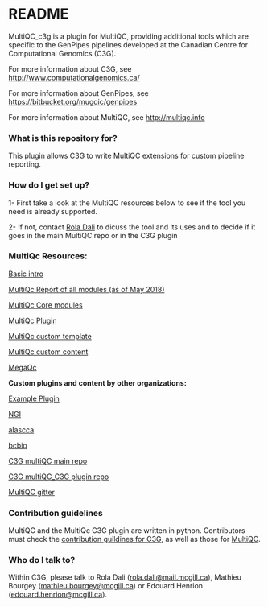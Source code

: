 # README #

MultiQC_c3g is a plugin for MultiQC, providing additional tools which are specific to the GenPipes pipelines developed at the Canadian Centre for Computational Genomics (C3G).

For more information about C3G, see http://www.computationalgenomics.ca/

For more information about GenPipes, see https://bitbucket.org/mugqic/genpipes

For more information about MultiQC, see http://multiqc.info


### What is this repository for? ###

This plugin allows C3G to write MultiQC extensions for custom pipeline reporting. 

### How do I get set up? ###

1- First take a look at the MultiQC resources below to see if the tool you need is already supported.

2- If not, contact [Rola Dali](rola.dali@mail.mcgill.ca) to dicuss the tool and its uses and to decide if it goes in the main MultiQC repo or in the C3G plugin



### 	MultiQc Resources: ###

[Basic intro](https://www.youtube.com/watch?v=t2lV0ucrD2s&feature=youtu.be)

[MultiQc Report of all modules (as of May 2018)](https://drive.google.com/open?id=1mDW6jIV0pKv1XCQSlyXF-pjqM3PeSyYX)

[MultiQc Core modules](http://multiqc.info/docs/#writing-new-modules)

[MultiQc Plugin](http://multiqc.info/docs/#multiqc-plugins)

[MultiQc custom template](http://multiqc.info/docs/#writing-new-templates)

[MultiQc custom content](http://multiqc.info/docs/#custom-content)

[MegaQc](https://github.com/ewels/MegaQC)

**Custom plugins and content by other organizations:**

[Example Plugin](https://github.com/MultiQC/example-plugin)

[NGI](https://github.com/ewels/MultiQC_NGI)

[alascca](https://github.com/ClinSeq/multiqc-alascca)

[bcbio](https://github.com/MultiQC/MultiQC_bcbio)

[C3G multiQC main repo](https://bitbucket.org/mugqic/multiqc)

[C3G multiQC_C3G plugin repo](https://bitbucket.org/mugqic/multiqc_c3g)

[MultiQC gitter](https://gitter.im/ewels/MultiQC) 






### Contribution guidelines ###

MultiQC and the MultiQc C3G plugin are written in python. Contributors must check the [contribution guildines for C3G](https://bitbucket.org/mugqic/genpipes/src/master/README-GenAP_coding_standards.txt), as well as those for [MultiQC](http://multiqc.info/docs/#coding-with-multiqc).


### Who do I talk to? ###

Within C3G, please talk to Rola Dali (rola.dali@mail.mcgill.ca), Mathieu Bourgey (mathieu.bourgey@mcgill.ca) or Edouard Henrion (edouard.henrion@mcgill.ca).
